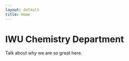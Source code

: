 ```yaml
---
layout: default
title: Home
---
```


# IWU Chemistry Department
Talk about why we are so great here.
